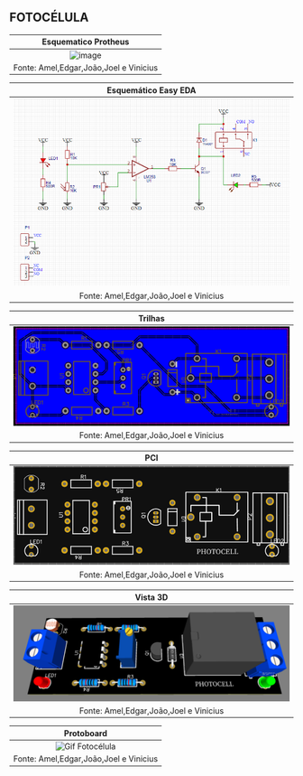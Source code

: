 ## FOTOCÉLULA

|Esquematico Protheus|
|:---------:|
|![image](https://user-images.githubusercontent.com/111142585/197275535-7bb8b0d6-f5b8-4391-9225-bfaa217b7e4b.png)|
|Fonte: Amel,Edgar,João,Joel e Vinicius|

|Esquemático Easy EDA|
|:---------:|
|![Esquemático](https://github.com/Jhony2006/Fotocelula/blob/main/EsquematicoFTCL.png) |
|Fonte: Amel,Edgar,João,Joel e Vinicius| 

|Trilhas|
|:---------:|
|![](https://github.com/Jhony2006/Fotocelula/blob/main/TrilhasFTCL.png) |
|Fonte: Amel,Edgar,João,Joel e Vinicius| 

|PCI|
|:---------:|
|![Esquematico](https://github.com/Jhony2006/Fotocelula/blob/main/PCBFTCL.png) |
|Fonte: Amel,Edgar,João,Joel e Vinicius| 

|Vista 3D|
|:---------:|
|![](https://github.com/Jhony2006/Fotocelula/blob/main/3DFTCL.png) |
|Fonte: Amel,Edgar,João,Joel e Vinicius| 

|Protoboard|
|:---------:|
|![Gif Fotocélula](https://github.com/Jhony2006/Fotocelula/blob/main/GIF%20FOTOCELULA.gif)|
|Fonte: Amel,Edgar,João,Joel e Vinicius| 
